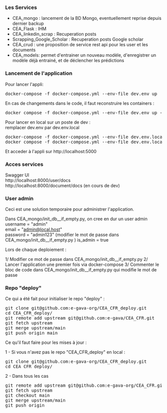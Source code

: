 ### Les Services
- CEA_mongo : lancement de la BD Mongo, eventuellement reprise depuis dernier backup  
- CEA_Flask : IHM  
- CEA_linkedin_scrap : Recuperation posts  
- Scrapping_Google_Scholar : Recuperation posts Google scholar
- CEA_crud : une proposition de service rest api pour les user et les documents
- CEA_models: permet d'entrainer un nouveau modèle, d'enregistrer un modèle déjà entrainé, et de déclencher les prédictions

###  Lancement de l'application
Pour lancer l'appli:
<pre>
docker-compose -f docker-compose.yml --env-file dev.env up
</pre>

En cas de changements dans le code, il faut reconstruire les containers :
<pre>
docker compose -f docker-compose.yml --env-file dev.env up --build
</pre>

Pour lancer en local sur un poste de dev :  
remplacer dev.env par dev.env.local  
<pre>
docker-compose -f docker-compose.yml --env-file dev.env.local up  
docker compose -f docker-compose.yml --env-file dev.env.local up --build
</pre>
Et acceder à l'appli sur http://localhost:5000

### Acces services
Swagger UI  
http://localhost:8000/user/docs    
http://localhost:8000/document/docs  (en cours de dev) 

### User admin
Ceci est une solution temporaire pour administrer l'application.   

Dans CEA_mongo/init_db__if_empty.py, on cree en dur un user admin
username = "admin"  
email = "admin@local.host"  
password = "admin123" (modifier le mot de passe dans CEA_mongo/init_db__if_empty.py )
is_admin = true

Lors de chaque deploiement :

1/ Modifier ce mot de passe dans CEA_mongo/init_db__if_empty.py
2/ Lancer l'application une premier fois via docker-compose 
3/ Commenter le bloc de code dans CEA_mongo/init_db__if_empty.py qui modifie le mot de passe

### Repo "deploy"
Ce qui a été fait pour initialiser le repo "deploy" :
<pre>
git clone git@github.com:e-gava-org/CEA_CFR_deploy.git
cd CEA_CFR_deploy/
git remote add upstream git@github.com:e-gava/CEA_CFR.git
git fetch upstream
git merge upstream/main
git push origin main
</pre>
Ce qu'il faut faire pour les mises à jour :  

1 - Si vous n'avez pas le repo "CEA_CFR_deploy" en local :
<pre>
git clone git@github.com:e-gava-org/CEA_CFR_deploy.git
cd CEA_CFR_deploy/
</pre>

2  - Dans tous les cas
<pre>
git remote add upstream git@github.com:e-gava-org/CEA_CFR.git
git fetch upstream
git checkout main
git merge upstream/main
git push origin
</pre>
